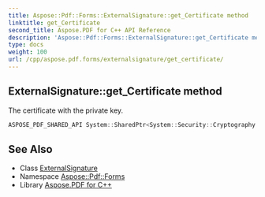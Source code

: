 ```yaml
---
title: Aspose::Pdf::Forms::ExternalSignature::get_Certificate method
linktitle: get_Certificate
second_title: Aspose.PDF for C++ API Reference
description: 'Aspose::Pdf::Forms::ExternalSignature::get_Certificate method. The certificate with the private key in C++.'
type: docs
weight: 100
url: /cpp/aspose.pdf.forms/externalsignature/get_certificate/
---
```

## ExternalSignature::get_Certificate method


The certificate with the private key.

```cpp
ASPOSE_PDF_SHARED_API System::SharedPtr<System::Security::Cryptography::X509Certificates::X509Certificate2> Aspose::Pdf::Forms::ExternalSignature::get_Certificate() const
```

## See Also

* Class [ExternalSignature](../)
* Namespace [Aspose::Pdf::Forms](../../)
* Library [Aspose.PDF for C++](../../../)
